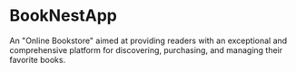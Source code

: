 # BookNestApp
An "Online Bookstore" aimed at providing readers with an exceptional and comprehensive platform for discovering, purchasing, and managing their favorite books.
